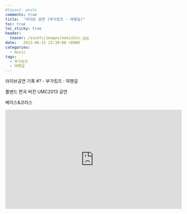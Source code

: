 ```yaml
---
#layout: posts
comments: true
title:  "라이브 공연 (부가킹즈 - 여행길)"
toc: true
toc_sticky: true
header:
  teaser: /assets/images/nanishin.jpg
date:   2013-06-15 23:30:00 +0900
categories:
  - music
tags:
  - 부가킹즈
  - 여행길
---
```

라이브공연 기록 #? - 부가킹즈 : 여행길

풀밴드 편곡 버전 UMC2013 공연

베이스&코러스

<iframe width="560" height="315" src="https://www.youtube-nocookie.com/embed/Sp7D7ksLxFI" frameborder="0" allow="autoplay; encrypted-media" allowfullscreen></iframe>

